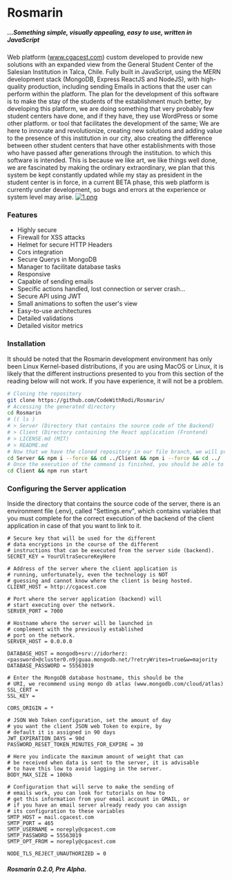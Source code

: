 # Rosmarin
##### ...Something simple, visually appealing, easy to use, written in JavaScript
Web platform (www.cgacest.com) custom developed to provide new solutions with an expanded view from the General Student Center of the Salesian Institution in Talca, Chile.
Fully built in JavaScript, using the MERN development stack (MongoDB, Express ReactJS and NodeJS), with high-quality production, including sending Emails in actions that the user can perform within the platform.
The plan for the development of this software is to make the stay of the students of the establishment much better, by developing this platform, we are doing something that very probably few student centers have done, and if they have, they use WordPress or some other platform. or tool that facilitates the development of the same; We are here to innovate and revolutionize, creating new solutions and adding value to the presence of this institution in our city, also creating the difference between other student centers that have other establishments with those who have passed after generations through the institution. to which this software is intended.
This is because we like art, we like things well done, we are fascinated by making the ordinary extraordinary, we plan that this system be kept constantly updated while my stay as president in the student center is in force, in a current BETA phase, this web platform is currently under development, so bugs and errors at the experience or system level may arise.
[![1.png](https://i.postimg.cc/FzHjsSL2/1.png)](https://postimg.cc/8JxFZjwH)
### Features
- Highly secure
- Firewall for XSS attacks
- Helmet for secure HTTP Headers
- Cors integration
- Secure Querys in MongoDB
- Manager to facilitate database tasks
- Responsive
- Capable of sending emails
- Specific actions handled, lost connection or server crash...
- Secure API using JWT
- Small animations to soften the user's view
- Easy-to-use architectures
- Detailed validations
- Detailed visitor metrics
### Installation
It should be noted that the Rosmarin development environment has only been Linux Kernel-based distributions, if you are using MacOS or Linux, it is likely that the different instructions presented to you from this section of the reading below will not work. If you have experience, it will not be a problem.
```bash
# Cloning the repository
git clone https://github.com/CodeWithRodi/Rosmarin/
# Accessing the generated directory
cd Rosmarin
# (( ls )
# > Server (Directory that contains the source code of the Backend)
# > Client (Directory containing the React application (Frontend)
# > LICENSE.md (MIT)
# > README.md 
# Now that we have the cloned repository in our file branch, we will proceed to execute the following command to be able to install the NodeJS modules that need both directories to run.
cd Server && npm i --force && cd ../Client && npm i --force && cd ../
# Once the execution of the command is finished, you should be able to initialize your development environment without problems...
cd Client && npm run start
```

### Configuring the Server application
Inside the directory that contains the source code of the server, there is an environment file (.env), called "Settings.env", which contains variables that you must complete for the correct execution of the backend of the client application in case of that you want to link to it.
```env
# Secure key that will be used for the different 
# data encryptions in the course of the different 
# instructions that can be executed from the server side (backend).
SECRET_KEY = YourUltraSecureKeyHere

# Address of the server where the client application is 
# running, unfortunately, even the technology is NOT 
# guessing and cannot know where the client is being hosted.
CLIENT_HOST = http://cgacest.com

# Port where the server application (backend) will 
# start executing over the network.
SERVER_PORT = 7000

# Hostname where the server will be launched in 
# complement with the previously established 
# port on the network.
SERVER_HOST = 0.0.0.0

DATABASE_HOST = mongodb+srv://idorherz:<password>@cluster0.n9jguaa.mongodb.net/?retryWrites=true&w=majority
DATABASE_PASSWORD = 55563019

# Enter the MongoDB database hostname, this should be the 
# URI, we recommend using mongo db atlas (www.mongodb.com/cloud/atlas)
SSL_CERT = 
SSL_KEY = 

CORS_ORIGIN = *

# JSON Web Token configuration, set the amount of day 
# you want the client JSON web Token to expire, by 
# default it is assigned in 90 days
JWT_EXPIRATION_DAYS = 90d
PASSWORD_RESET_TOKEN_MINUTES_FOR_EXPIRE = 30

# Here you indicate the maximum amount of weight that can 
# be received when data is sent to the server, it is advisable 
# to have this low to avoid lagging in the server.
BODY_MAX_SIZE = 100kb

# Configuration that will serve to make the sending of 
# emails work, you can look for tutorials on how to
# get this information from your email account in GMAIL, or 
# if you have an email server already ready you can assign 
# its configuration to these variables
SMTP_HOST = mail.cgacest.com
SMTP_PORT = 465
SMTP_USERNAME = noreply@cgacest.com
SMTP_PASSWORD = 55563019
SMTP_OPT_FROM = noreply@cgacest.com

NODE_TLS_REJECT_UNAUTHORIZED = 0
```
##### Rosmarin 0.2.0, Pre Alpha.

